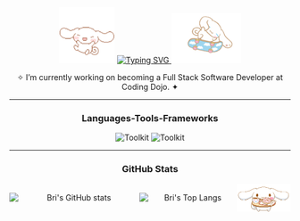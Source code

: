 <div align="center">
	<img height="100" width="100" src="https://github.com/brittneyperez/brittneyperez/blob/63837904ae6e686b250ddab2f647fe4c3999ee9b/assets/cinnamoroll_floating.gif">
	<a href="https://git.io/typing-svg">
		<img src="https://readme-typing-svg.herokuapp.com?font=Fira+Code&duration=3000&pause=500&color=64ECF7&center=true&vCenter=true&width=435&lines=%E2%9C%A7+Hello+World!+I'm+Brittney++%EF%BE%9F*+%E0%A9%88%E2%9C%A9;A+Full-Stack+Software+Developer++%E0%A9%88%E2%9C%A9+%E2%9C%A6" alt="Typing SVG" />
	</a>
	<img height="90" width="125" src="https://github.com/brittneyperez/brittneyperez/blob/9eaa98877a012149b7f9b623830cbd2b424edde0/assets/cinnamoroll_skating.gif">
</div>


<p align="center">
<span>✧ I’m currently working on becoming a Full Stack Software Developer at Coding Dojo. ✦</span> <br/>
</p>


<div align="center">
	<hr />
	<h3>Languages-Tools-Frameworks</h3>
	<img alt="Toolkit" src="https://skillicons.dev/icons?i=vscode,bash,github,git,postman,bootstrap,stackoverflow,tailwind" />
	<img alt="Toolkit" src="https://skillicons.dev/icons?i=html,css,js,python,mysql,flask,mongodb,express,react,nodejs,java,spring,maven" />
</div>

<div align="center">
	<hr />
	<h3>GitHub Stats</h3>
	<div style="display:flex; align-items:center; justify-content: between;">
	<img alt="Bri's GitHub stats" style="width: 300px; height: auto;"
		src="https://github-readme-stats.vercel.app/api?username=brittneyperez&theme=nord&show_icons=true">
	<img alt="Bri's Top Langs" style="width: 225px; height: auto;" 
		src="https://github-readme-stats.vercel.app/api/top-langs/?username=brittneyperez&layout=compact&theme=nord"> <br />
	<img height="50" width="100" 
		src="https://github.com/brittneyperez/brittneyperez/blob/63837904ae6e686b250ddab2f647fe4c3999ee9b/assets/cinnamoroll_treating.gif">
</div>
	<!--- <img height="150" src="https://github-readme-stats-one-bice.vercel.app/api?username=brittneyperez&count_private=true&show_icons=true&bg_color=303446&text_color=c6d0f5&icon_color=ca9ee6&title_color=81c8be&include_all_commits=true" alt="Brittney's GitHub stats" height="150px" />
	<img height="150" src="https://github-readme-stats-one-bice.vercel.app/api/top-langs/?username=brittneyperez&layout=compact&langs_count=8&show_icons=true&bg_color=303446&text_color=c6d0f5&icon_color=ca9ee6&title_color=81c8be" alt="Top Langs" height="150px" /> --->
</div>



